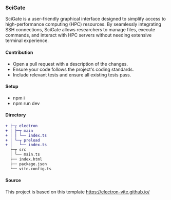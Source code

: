 ### SciGate
SciGate is a user-friendly graphical interface designed to simplify access to high-performance computing (HPC) resources. By seamlessly integrating SSH connections, SciGate allows researchers to manage files, execute commands, and interact with HPC servers without needing extensive terminal experience.

#### Contribution
- Open a pull request with a description of the changes.
- Ensure your code follows the project's coding standards.
- Include relevant tests and ensure all existing tests pass.

#### Setup
- npm i
- npm run dev

#### Directory

```diff
+ ├─┬ electron
+ │ ├─┬ main
+ │ │ └── index.ts
+ │ └─┬ preload
+ │   └── index.ts
  ├─┬ src
  │ └── main.ts
  ├── index.html
  ├── package.json
  └── vite.config.ts
```

#### Source
This project is based on this template https://electron-vite.github.io/